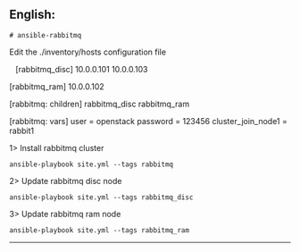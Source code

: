 English:
------------------------------------------------------
``# ansible-rabbitmq``

Edit the ./inventory/hosts configuration file

`` ``
[rabbitmq_disc]
10.0.0.101
10.0.0.103

[rabbitmq_ram]
10.0.0.102

[rabbitmq: children]
rabbitmq_disc
rabbitmq_ram

[rabbitmq: vars]
user = openstack
password = 123456
cluster_join_node1 = rabbit1
`` ``

1> Install rabbitmq cluster
```
ansible-playbook site.yml --tags rabbitmq
```

2> Update rabbitmq disc node
```
ansible-playbook site.yml --tags rabbitmq_disc
```

3> Update rabbitmq ram node
```
ansible-playbook site.yml --tags rabbitmq_ram
```

------------------------------------------------------
